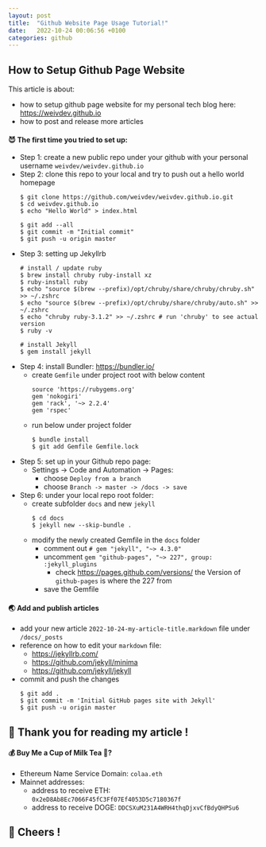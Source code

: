 ```yaml
---
layout: post
title:  "Github Website Page Usage Tutorial!"
date:   2022-10-24 00:06:56 +0100
categories: github
---
```

## How to Setup Github Page Website
This article is about:
- how to setup github page website for my personal tech blog here: https://weivdev.github.io
- how to post and release more articles
  
#### 😈 The first time you tried to set up:
- Step 1: create a new public repo under your github with your personal username `weivdev/weivdev.github.io`
- Step 2: clone this repo to your local and try to push out a hello world homepage
    ```
    $ git clone https://github.com/weivdev/weivdev.github.io.git
    $ cd weivdev.github.io
    $ echo "Hello World" > index.html

    $ git add --all
    $ git commit -m "Initial commit"
    $ git push -u origin master
    ```
- Step 3: setting up Jekyllrb
    ```
    # install / update ruby
    $ brew install chruby ruby-install xz
    $ ruby-install ruby
    $ echo "source $(brew --prefix)/opt/chruby/share/chruby/chruby.sh" >> ~/.zshrc 
    $ echo "source $(brew --prefix)/opt/chruby/share/chruby/auto.sh" >> ~/.zshrc 
    $ echo "chruby ruby-3.1.2" >> ~/.zshrc # run 'chruby' to see actual version
    $ ruby -v

    # install Jekyll
    $ gem install jekyll
    ```
- Step 4: install Bundler: https://bundler.io/
  - create `Gemfile` under project root with below content
    ```
    source 'https://rubygems.org'
    gem 'nokogiri'
    gem 'rack', '~> 2.2.4'
    gem 'rspec'
    ```
  - run below under project folder
    ```
    $ bundle install
    $ git add Gemfile Gemfile.lock
    ```
- Step 5: set up in your Github repo page: 
  - Settings -> Code and Automation -> Pages:
    - choose `Deploy from a branch`
    - choose `Branch -> master -> /docs -> save`
- Step 6: under your local repo root folder:
  - create subfolder `docs` and new `jekyll`
    ```
    $ cd docs
    $ jekyll new --skip-bundle .
    ```
  - modify the newly created Gemfile in the `docs` folder
    - comment out `# gem "jekyll", "~> 4.3.0"`
    - uncomment `gem "github-pages", "~> 227", group: :jekyll_plugins`
      - check https://pages.github.com/versions/ the Version of `github-pages` is where the 227 from
    - save the Gemfile


#### 🌏 Add and publish articles
- add your new article `2022-10-24-my-article-title.markdown` file under `/docs/_posts`
- reference on how to edit your `markdown` file:
  - https://jekyllrb.com/
  - https://github.com/jekyll/minima
  - https://github.com/jekyll/jekyll
- commit and push the changes
    ```
    $ git add .
    $ git commit -m 'Initial GitHub pages site with Jekyll'
    $ git push -u origin master
    ```

##  👋 Thank you for reading my article ! 
#### 💰 Buy Me a Cup of Milk Tea 🧋?
- Ethereum Name Service Domain: `colaa.eth`
- Mainnet addresses:
  - address to receive ETH: `0x2eD8Ab8Ec7066F45fC3Ff07Ef4053D5c7180367f`
  - address to receive DOGE: `DDCSXuM231A4WRH4thqDjxvCfBdyQHPSu6`
## 👋 Cheers !
